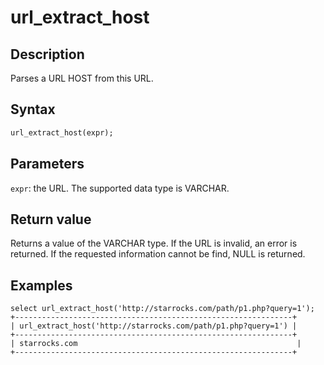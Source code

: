 # url_extract_host

## Description

Parses a URL HOST from this URL.

## Syntax

```Haskell
url_extract_host(expr);
```

## Parameters

`expr`: the URL. The supported data type is VARCHAR.

## Return value

Returns a value of the VARCHAR type. If the URL is invalid, an error is returned. If the requested information cannot be find, NULL is returned.

## Examples

```Plain Text
select url_extract_host('http://starrocks.com/path/p1.php?query=1');
+--------------------------------------------------------------+
| url_extract_host('http://starrocks.com/path/p1.php?query=1') |
+--------------------------------------------------------------+
| starrocks.com                                                 |
+--------------------------------------------------------------+
```
